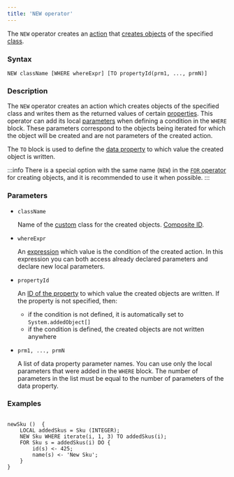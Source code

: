 ```yaml
---
title: 'NEW operator'
---
```


The `NEW` operator creates an [action](Actions.md) that [creates objects](New_object_NEW.md) of the specified [class](Classes.md).

### Syntax

    NEW className [WHERE whereExpr] [TO propertyId(prm1, ..., prmN)]

### Description

The `NEW` operator creates an action which creates objects of the specified class and writes them as the returned values of certain [properties](Properties.md). This operator can add its local [parameters](Actions.md) when defining a condition in the `WHERE` block. These parameters correspond to the objects being iterated for which the object will be created and are not parameters of the created action. 

The `TO` block is used to define the [data property](Data_properties_DATA.md) to which value the created object is written. 

:::info
There is a special option with the same name (`NEW`) in the [`FOR` operator](FOR_operator.md) for creating objects, and it is recommended to use it when possible.
:::

### Parameters

- `className`

    Name of the [custom](User_classes.md) class for the created objects. [Composite ID](IDs.md#cid-broken).

- `whereExpr`

    An [expression](Expression.md) which value is the condition of the created action. In this expression you can both access already declared parameters and declare new local parameters.

- `propertyId`

    An [ID of the property](IDs.md#propertyid-broken) to which value the created objects are written. If the property is not specified, then:

    - if the condition is not defined, it is automatically set to  `System.addedObject[]`
    - if the condition is defined, the created objects are not written anywhere

- `prm1, ..., prmN`

    A list of data property parameter names. You can use only the local parameters that were added in the `WHERE` block. The number of parameters in the list must be equal to the number of parameters of the data property. 

### Examples

```lsf

newSku ()  {
    LOCAL addedSkus = Sku (INTEGER);
    NEW Sku WHERE iterate(i, 1, 3) TO addedSkus(i);
    FOR Sku s = addedSkus(i) DO {
        id(s) <- 425;
        name(s) <- 'New Sku';
    }
}
```
